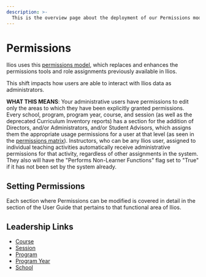 ```yaml
---
description: >-
  This is the overview page about the deployment of our Permissions model. Links to the permissions matrix and instructions are contained below.
---
```


# Permissions

Ilios uses this [permissions model](https://www.dropbox.com/s/431sdj2bfoi3v1f/Ilios%20New%20Default%20Permissions%20Matrix.pdf?dl=0), which replaces and enhances the permissions tools and role assignments previously available in Ilios.

This shift impacts how users are able to interact with Ilios data as administrators.

**WHAT THIS MEANS**: Your administrative users have permissions to edit only the areas to which they have been explicitly granted permissions. Every school, program, program year, course, and session (as well as the deprecated Curriculum Inventory reports) has a section for the addition of Directors, and/or Administrators, and/or Student Advisors, which assigns them the appropriate usage permissions for a user at that level (as seen in the [permissions matrix](https://www.dropbox.com/s/431sdj2bfoi3v1f/Ilios%20New%20Default%20Permissions%20Matrix.pdf?dl=0)). Instructors, who can be any Ilios user, assigned to individual teaching activities automatically receive administrative permissions for that activity, regardless of other assignments in the system. They also will have the "Performs Non-Learner Functions" flag set to "True" if it has not been set by the system already.

## Setting Permissions

Each section where Permissions can be modified is covered in detail in the section of the User Guide that pertains to that functional area of Ilios.

## Leadership Links

* [Course](https://iliosproject.gitbook.io/ilios-user-guide/courses-and-sessions/courses/course-leadership)
* [Session](https://iliosproject.gitbook.io/ilios-user-guide/courses-and-sessions/sessions/session-leadership)
* [Program](https://iliosproject.gitbook.io/ilios-user-guide/programs/edit-program#update-leadership)
* [Program Year](https://iliosproject.gitbook.io/ilios-user-guide/programs/edit-program#update-leadership)
* [School](https://iliosproject.gitbook.io/ilios-user-guide/schools/school-leadership)
